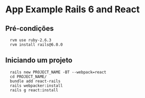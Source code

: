 # App Example Rails 6 and React

## Pré-condições
```
  rvm use ruby-2.6.3
  rvm install rails@6.0.0
```

## Iniciando um projeto

```
  rails new PROJECT_NAME -BT --webpack=react
  cd PROJECT_NAME/
  bundle add react-rails
  rails webpacker:install
  rails g react:install
```

